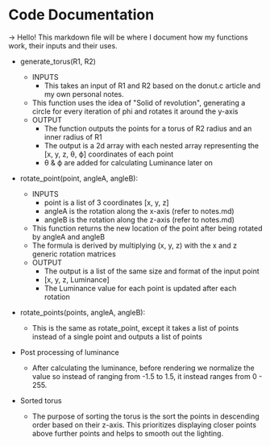# Code Documentation
-> Hello! This markdown file will be where I document how my functions work, their inputs and their uses.

* generate_torus(R1, R2)
  * INPUTS
    * This takes an input of R1 and R2 based on the donut.c article and my own personal notes.
  * This function uses the idea of "Solid of revolution", generating a circle for every iteration of phi and rotates it around the y-axis
  * OUTPUT
    * The function outputs the points for a torus of R2 radius and an inner radius of R1
    * The output is a 2d array with each nested array representing the [x, y, z, θ, ϕ] coordinates of each point
    * θ & ϕ are added for calculating Luminance later on

* rotate_point(point, angleA, angleB):
  * INPUTS
    * point is a list of 3 coordinates [x, y, z]
    * angleA is the rotation along the x-axis (refer to notes.md)
    * angleB is the rotation along the z-axis (refer to notes.md)
  * This function returns the new location of the point after being rotated by angleA and angleB
  * The formula is derived by multiplying (x, y, z) with the x and z generic rotation matrices
  * OUTPUT
    * The output is a list of the same size and format of the input point
    * [x, y, z, Luminance]
    * The Luminance value for each point is updated after each rotation
* rotate_points(points, angleA, angleB):
  * This is the same as rotate_point, except it takes a list of points instead of a single point and outputs a list of points
* Post processing of luminance
  * After calculating the luminance, before rendering we normalize the value so instead of ranging from -1.5 to 1.5, it instead ranges from 0 - 255.
* Sorted torus
  * The purpose of sorting the torus is the sort the points in descending order based on their z-axis. This prioritizes displaying closer points above further points and helps to smooth out the lighting.